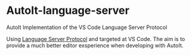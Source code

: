 # AutoIt-language-server
AutoIt Implementation of the VS Code Language Server Protocol

Using [Language Server Protocol](https://microsoft.github.io/language-server-protocol/) and targeted at VS Code. The aim is to provide a much better editor exsperience when developing with AutoIt.
